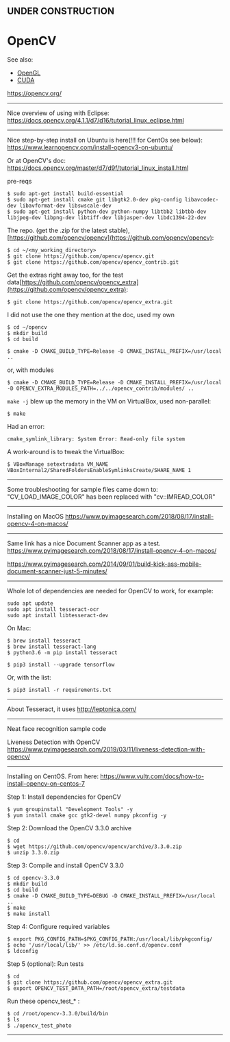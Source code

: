 

## UNDER CONSTRUCTION

# OpenCV

See also:

- [OpenGL](OpenGL.md)
- [CUDA](CUDA.md)

https://opencv.org/


---

Nice overview of using with Eclipse:
https://docs.opencv.org/4.1.1/d7/d16/tutorial_linux_eclipse.html

---

Nice step-by-step install on Ubuntu is here(!!! for CentOs see below):
https://www.learnopencv.com/install-opencv3-on-ubuntu/

Or at OpenCV's doc:
https://docs.opencv.org/master/d7/d9f/tutorial_linux_install.html

pre-reqs

    $ sudo apt-get install build-essential
    $ sudo apt-get install cmake git libgtk2.0-dev pkg-config libavcodec-dev libavformat-dev libswscale-dev
    $ sudo apt-get install python-dev python-numpy libtbb2 libtbb-dev libjpeg-dev libpng-dev libtiff-dev libjasper-dev libdc1394-22-dev

The repo. (get the .zip for the latest stable), [https://github.com/opencv/opencv](https://github.com/opencv/opencv):

    $ cd ~/<my_working_directory>
    $ git clone https://github.com/opencv/opencv.git
    $ git clone https://github.com/opencv/opencv_contrib.git

Get the extras right away too, for the test data[https://github.com/opencv/opencv_extra](https://github.com/opencv/opencv_extra):

    $ git clone https://github.com/opencv/opencv_extra.git 

I did not use the one they mention at the doc, used my own

    $ cd ~/opencv
    $ mkdir build
    $ cd build

    $ cmake -D CMAKE_BUILD_TYPE=Release -D CMAKE_INSTALL_PREFIX=/usr/local ..

or, with modules
    
    $ cmake -D CMAKE_BUILD_TYPE=Release -D CMAKE_INSTALL_PREFIX=/usr/local -D OPENCV_EXTRA_MODULES_PATH=../../opencv_contrib/modules/ ..

`make -j` blew up the memory in the VM on VirtualBox, used non-parallel:

    $ make
  
 Had an error:
 
    cmake_symlink_library: System Error: Read-only file system   

A work-around is to tweak the VirtualBox:

    $ VBoxManage setextradata VM_NAME VBoxInternal2/SharedFoldersEnableSymlinksCreate/SHARE_NAME 1

---

Some troubleshooting for sample files came down to:
"CV_LOAD_IMAGE_COLOR" has been replaced with "cv::IMREAD_COLOR"

---

Installing on MacOS
https://www.pyimagesearch.com/2018/08/17/install-opencv-4-on-macos/

---

Same link has a nice Document Scanner app as a test.
https://www.pyimagesearch.com/2018/08/17/install-opencv-4-on-macos/

https://www.pyimagesearch.com/2014/09/01/build-kick-ass-mobile-document-scanner-just-5-minutes/

---

Whole lot of dependencies are needed for OpenCV to work, for example:

    sudo apt update
    sudo apt install tesseract-ocr
    sudo apt install libtesseract-dev

On Mac:

    $ brew install tesseract
    $ brew install tesseract-lang
    $ python3.6 -m pip install tesseract

    $ pip3 install --upgrade tensorflow

Or, with the list:

    $ pip3 install -r requirements.txt

---

About Tesseract, it uses http://leptonica.com/

---

Neat face recognition sample code

Liveness Detection with OpenCV
https://www.pyimagesearch.com/2019/03/11/liveness-detection-with-opencv/

---

Installing on CentOS.
From here: https://www.vultr.com/docs/how-to-install-opencv-on-centos-7

Step 1: Install dependencies for OpenCV

    $ yum groupinstall "Development Tools" -y
    $ yum install cmake gcc gtk2-devel numpy pkconfig -y

Step 2: Download the OpenCV 3.3.0 archive

    $ cd
    $ wget https://github.com/opencv/opencv/archive/3.3.0.zip
    $ unzip 3.3.0.zip

Step 3: Compile and install OpenCV 3.3.0

    $ cd opencv-3.3.0
    $ mkdir build
    $ cd build
    $ cmake -D CMAKE_BUILD_TYPE=DEBUG -D CMAKE_INSTALL_PREFIX=/usr/local ..
    $ make
    $ make install

Step 4: Configure required variables

    $ export PKG_CONFIG_PATH=$PKG_CONFIG_PATH:/usr/local/lib/pkgconfig/
    $ echo '/usr/local/lib/' >> /etc/ld.so.conf.d/opencv.conf
    $ ldconfig

Step 5 (optional): Run tests

    $ cd
    $ git clone https://github.com/opencv/opencv_extra.git
    $ export OPENCV_TEST_DATA_PATH=/root/opencv_extra/testdata

Run these opencv_test_* :

    $ cd /root/opencv-3.3.0/build/bin
    $ ls
    $ ./opencv_test_photo

---
